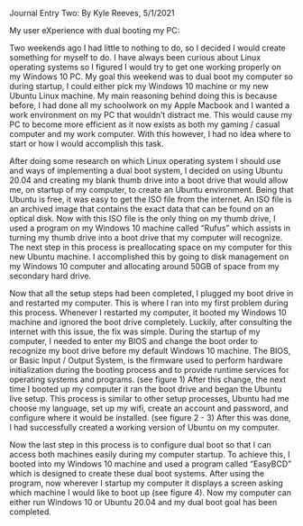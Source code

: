 
Journal Entry Two: By Kyle Reeves, 5/1/2021

My user eXperience with dual booting my PC: 

Two weekends ago I had little to nothing to do, so I decided I would create something for myself to do. I have always been curious about Linux operating systems so I figured I would try to get one working properly on my Windows 10 PC. My goal this weekend was to dual boot my computer so during startup, I could either pick my Windows 10 machine or my new Ubuntu Linux machine. My main reasoning behind doing this is because before, I had done all my schoolwork on my Apple Macbook and I wanted a work environment on my PC that wouldn’t distract me. This would cause my PC to become more efficient as it now exists as both my gaming / casual computer and my work computer. With this however, I had no idea where to start or how I would accomplish this task.

After doing some research on which Linux operating system I should use and ways of implementing a dual boot system, I decided on using Ubuntu 20.04 and creating my blank thumb drive into a boot drive that would allow me, on startup of my computer, to create an Ubuntu environment. Being that Ubuntu is free, it was easy to get the ISO file from the internet. An ISO file is an archived image that contains the exact data that can be found on an optical disk. Now with this ISO file is the only thing on my thumb drive, I used a program on my Windows 10 machine called “Rufus” which assists in turning my thumb drive into a boot drive that my computer will recognize. The next step in this process is preallocating space on my computer for this new Ubuntu machine. I accomplished this by going to disk management on my Windows 10 computer and allocating around 50GB of space from my secondary hard drive.

Now that all the setup steps had been completed, I plugged my boot drive in and restarted my computer. This is where I ran into my first problem during this process. Whenever I restarted my computer, it booted my Windows 10 machine and ignored the boot drive completely. Luckily, after consulting the internet with this issue, the fix was simple. During the startup of my computer, I needed to enter my BIOS and change the boot order to recognize my boot drive before my default Windows 10 machine. The BIOS, or Basic Input / Output System, is the firmware used to perform hardware initialization during the booting process and to provide runtime services for operating systems and programs. (see figure 1) After this change, the next time I booted up my computer it ran the boot drive and began the Ubuntu live setup. This process is similar to other setup processes, Ubuntu had me choose my language, set up my wifi, create an account and password, and configure where it would be installed. (see figure 2 - 3) After this was done, I had successfully created a working version of Ubuntu on my computer.

Now the last step in this process is to configure dual boot so that I can access both machines easily during my computer startup. To achieve this, I booted into my Windows 10 machine and used a program called “EasyBCD” which is designed to create these dual boot systems. After using the program, now wherever I startup my computer it displays a screen asking which machine I would like to boot up (see figure 4). Now my computer can either run Windows 10 or Ubuntu 20.04 and my dual boot goal has been completed. 

